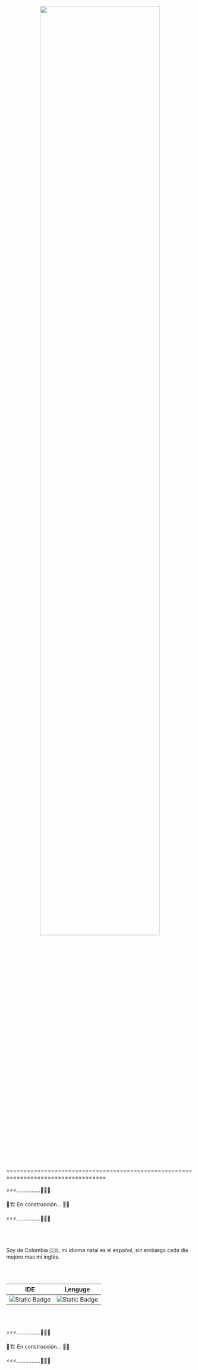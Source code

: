 
<div id="header" align="center">
<img src="https://github.com/user-attachments/assets/89b3bf3d-6037-4ce8-957d-c19c669167c6" width="80%">
</div>
===================================================================================
<br>
</br>
⚡⚡⚡................🚨🚨🚨

🚧🏗 En construcción... 🦺🚷

⚡⚡⚡................🚨🚨🚨

<br>
</br>

Soy de Colombia 🇨🇴, mi idioma natal es el español, sin embargo cada día mejoro mas mi inglés.

<br>
</br>

| IDE | Lenguge |
| --- | --- |
| ![Static Badge](https://img.shields.io/badge/IntelliJ_IDEA-%23000000?style=for-the-badge&logo=intellijidea&logoSize=auto&cacheSeconds=3600) | ![Static Badge](https://img.shields.io/badge/JAVA-%23FF7900?style=for-the-badge&logo=data%3Aimage%2Fpng%3Bbase64%2CiVBORw0KGgoAAAANSUhEUgAAAB4AAAAeCAYAAAA7MK6iAAADmklEQVRIS72XSWxNURjHv3efqdQQFYJWzVMMMQWNpBVjKtFuREwVCxFhg8QOiYiFlQjShIVEsLCxMlWwIoghBCFSjbmhTbWN%2Bd3n92%2FP5fX1te4tcV7%2Buefc%2B93vf77x3Bezvx%2B9UfExqppY1BcyyPfk3mhwO4quf0F8GMJXYO%2F%2FJJ4M2T1QDM79L%2BIZFrObloTON4%2BfZqFHR129kRcPO6ZVsJ0EHiiMm61JmG1m%2Fqm9XXSEWCQrPMz1LXnKiqzMrloFiorYyFmeLQljdkTi%2BAWzxEKnuILrclADYpi70TcrD0MqmSjEK5xL9d4dMA00QJgN4XrmR8OSRiWWZX3Bd9AFZIuYyPr8CG20EcFir4r0zUf9JqDa7Ye177FWoxMgp8KPCMS2ALUXwS6w21HIepGeAKvD00aLsfQ%2BBcNAZ0cynestN1c5ha7lKBZLv%2BTriW6JNdplR%2FiY61jQCzSEtToqsfTKsiowRAuy6kjCo5Z96xqWNLCgLfnBPNgJFgN1IXUjWRm4cxTzZ6DG%2Blm%2BfWhh7T7ubwVfzHLGIPI6naQti2cjeM0JJ7Cl1L7aE%2BdKJbKszgL9QQ7LMRb3Z5DXk0aaFbCb%2BmZn2LdmcusRllgbokvZfNB2OESPBzzfq6WYLzFXk0lNsEesx2XSESbGit0OcACodH6Az84SlVN7Q95pBEq8FuNPxCKSclmhGJ8BdW7djasSTIfCBofzgXYv7pX7CX8DdTcNBWqxkYglfBysMs%2FjOHJ9qrWN6lpy9UpQC7aBPWAmuN9aPHwDUTRLgWKmbFcDqetu9oJ0r2ae2i6nkOXVZPmbTITBvT%2B5WnIxfgmXModY3wBdicF4gj2P%2BQRECEVyKvMH7ZGlPstEPBcBEeTxsAaNc5hfAVRKcx01ObzpTVbJppXqtAwE3SwQHcqkMtNm0onXInTMqR%2BR9pI4Bzko6XRMilBZm2mojB66vbZ6nk48C4nruomlz%2FlgLqb5qnGEbv6c2LlWGz9I2Et4bz%2FYEsZiyYzHj2RocuDvFzwqwn%2FH%2BiV4C%2Bow38PJ%2BhgYAORSXYN%2BrVNsKdCmNdhIUzn%2BGu0ll1w7EWjnhcR0GHb3Ya6vDz1TI6EdespeTihfZ7WQ2pcXsVbtq6PpGooYoay8Lva5gIZ7dxkn0unm3tvWwIjhdKjKeWxyuyVj1HBSiVUAVHItRphy0guSk%2FXrgE6rXKBDQJYr0YJk1%2BGgctOnkf5ZyCsZx0%2B3%2FdEfO%2FoAeAAAAABJRU5ErkJggg%3D%3D&logoColor=%23000000&logoSize=auto&cacheSeconds=3600) |

<br>
</br>

⚡⚡⚡................🚨🚨🚨

🚧🏗 En construcción... 🦺🚷

⚡⚡⚡................🚨🚨🚨


